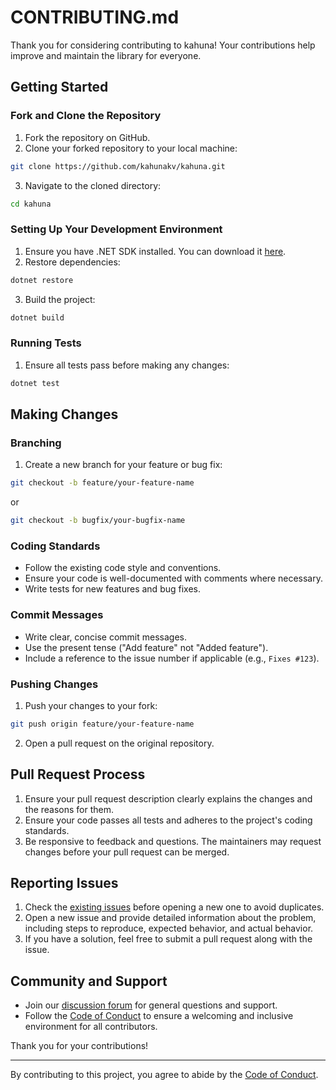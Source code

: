 # CONTRIBUTING.md

Thank you for considering contributing to kahuna! Your contributions help improve and maintain the library for everyone.

## Getting Started

### Fork and Clone the Repository

1. Fork the repository on GitHub.
2. Clone your forked repository to your local machine:
```bash
git clone https://github.com/kahunakv/kahuna.git
```
3. Navigate to the cloned directory:
```bash
cd kahuna
```

### Setting Up Your Development Environment

1. Ensure you have .NET SDK installed. You can download it [here](https://dotnet.microsoft.com/download).
2. Restore dependencies:
```bash
dotnet restore
```
3. Build the project:
```bash
dotnet build
```

### Running Tests

1. Ensure all tests pass before making any changes:
```bash
dotnet test
```

## Making Changes

### Branching

1. Create a new branch for your feature or bug fix:
```bash
git checkout -b feature/your-feature-name
```
or
```bash
git checkout -b bugfix/your-bugfix-name
```

### Coding Standards

- Follow the existing code style and conventions.
- Ensure your code is well-documented with comments where necessary.
- Write tests for new features and bug fixes.

### Commit Messages

- Write clear, concise commit messages.
- Use the present tense ("Add feature" not "Added feature").
- Include a reference to the issue number if applicable (e.g., `Fixes #123`).

### Pushing Changes

1. Push your changes to your fork:
```bash
git push origin feature/your-feature-name
```

2. Open a pull request on the original repository.

## Pull Request Process

1. Ensure your pull request description clearly explains the changes and the reasons for them.
2. Ensure your code passes all tests and adheres to the project's coding standards.
3. Be responsive to feedback and questions. The maintainers may request changes before your pull request can be merged.

## Reporting Issues

1. Check the [existing issues](https://github.com/kahunakv/kahuna/issues) before opening a new one to avoid duplicates.
2. Open a new issue and provide detailed information about the problem, including steps to reproduce, expected behavior, and actual behavior.
3. If you have a solution, feel free to submit a pull request along with the issue.

## Community and Support

- Join our [discussion forum](https://github.com/kahunakv/kahuna/discussions) for general questions and support.
- Follow the [Code of Conduct](CODE_OF_CONDUCT.md) to ensure a welcoming and inclusive environment for all contributors.

Thank you for your contributions!

---

By contributing to this project, you agree to abide by the [Code of Conduct](CODE_OF_CONDUCT.md).